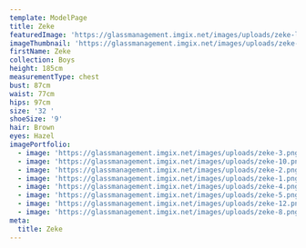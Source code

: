 ```yaml
---
template: ModelPage
title: Zeke
featuredImage: 'https://glassmanagement.imgix.net/images/uploads/zeke-landscape.png'
imageThumbnail: 'https://glassmanagement.imgix.net/images/uploads/zeke-3.png'
firstName: Zeke
collection: Boys
height: 185cm
measurementType: chest
bust: 87cm
waist: 77cm
hips: 97cm
size: '32 '
shoeSize: '9'
hair: Brown
eyes: Hazel
imagePortfolio:
  - image: 'https://glassmanagement.imgix.net/images/uploads/zeke-3.png'
  - image: 'https://glassmanagement.imgix.net/images/uploads/zeke-10.png'
  - image: 'https://glassmanagement.imgix.net/images/uploads/zeke-2.png'
  - image: 'https://glassmanagement.imgix.net/images/uploads/zeke-1.png'
  - image: 'https://glassmanagement.imgix.net/images/uploads/zeke-4.png'
  - image: 'https://glassmanagement.imgix.net/images/uploads/zeke-5.png'
  - image: 'https://glassmanagement.imgix.net/images/uploads/zeke-12.png'
  - image: 'https://glassmanagement.imgix.net/images/uploads/zeke-8.png'
meta:
  title: Zeke
---
```


